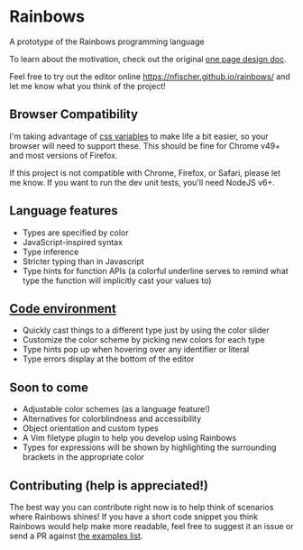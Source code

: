 # Rainbows
A prototype of the Rainbows programming language

To learn about the motivation, check out the original [one page design
doc](doc/OnePager3v2.pdf).

Feel free to try out the editor online https://nfischer.github.io/rainbows/ and
let me know what you think of the project!

## Browser Compatibility

I'm taking advantage of [css
variables](https://developers.google.com/web/updates/2016/02/css-variables-why-should-you-care?hl=en)
to make life a bit easier, so your browser will need to support these. This
should be fine for Chrome v49+ and most versions of Firefox.

If this project is not compatible with Chrome, Firefox, or Safari, please let me
know. If you want to run the dev unit tests, you'll need NodeJS v6+.

## Language features

 - Types are specified by color
 - JavaScript-inspired syntax
 - Type inference
 - Stricter typing than in Javascript
 - Type hints for function APIs (a colorful underline serves to remind what type
   the function will implicitly cast your values to)

## [Code environment](https://nfischer.github.io/rainbows/)

 - Quickly cast things to a different type just by using the color slider
 - Customize the color scheme by picking new colors for each type
 - Type hints pop up when hovering over any identifier or literal
 - Type errors display at the bottom of the editor

## Soon to come

 - Adjustable color schemes (as a language feature!)
 - Alternatives for colorblindness and accessibility
 - Object orientation and custom types
 - A Vim filetype plugin to help you develop using Rainbows
 - Types for expressions will be shown by highlighting the surrounding brackets
   in the appropriate color

## Contributing (help is appreciated!)

The best way you can contribute right now is to help think of scenarios where
Rainbows shines! If you have a short code snippet you think Rainbows would help
make more readable, feel free to suggest it an issue or send a PR against [the
examples list](src/rb-examples.js).
